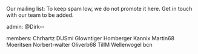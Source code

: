 Our mailing list: To keep spam low, we do not promote it here. Get in touch with our team to be added.

admin: @Dirk--

members: 
    Chrhartz
    DUSmi
    Glowntiger
    Homberger
    Kannix
    Martin68
    Moeritsen
    Norbert-walter
    Oliverb68
    TillM
    Wellenvogel
    bcn
